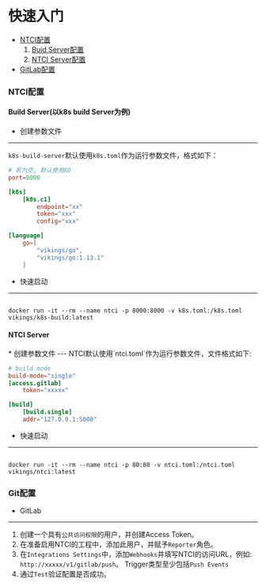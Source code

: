 # 快速入门

+ [NTCI配置](#ntci-config)
    1. [Buid Server配置](#build-config)
    2. [NTCI Server配置](#ntci)
+ [GitLab配置](#git-config)


<h3 id="ntci-config"> NTCI配置</h3>


<h4 id="build-config">Build Server(以k8s build Server为例)</h4>

* 创建参数文件
---

`k8s-build-server`默认使用`k8s.toml`作为运行参数文件，格式如下：

```toml
# 若为空, 默认使用80
port=8000

[k8s]
    [k8s.c1]
        endpoint="xx"
        token="xxx"
        config="xxx"

[language]
    go=[
        "vikings/go",
        "vikings/go:1.13.1"
    ]
```

* 快速启动
---

```shell script

docker run -it --rm --name ntci -p 8000:8000 -v k8s.toml:/k8s.toml vikings/k8s-build:latest

```

<h4 id="ntci">NTCI Server</h4>
* 创建参数文件
---
NTCI默认使用`ntci.toml`作为运行参数文件，文件格式如下:

```toml
# build mode
build-mode="single"
[access.gitlab]
    token="xxxxx"

[build]
    [build.single]
    addr="127.0.0.1:5000"
```

* 快速启动
---

```shell script

docker run -it --rm --name ntci -p 80:80 -v ntci.toml:/ntci.toml vikings/ntci:latest

```


<h3 id="git-config">Git配置</h3>

* GitLab
---
1. 创建一个具有`公共访问权限`的用户，并创建Access Token。
2. 在准备启用NTCI的工程中，添加此用户，并赋予`Reporter`角色。
3. 在`Integrations Settings`中，添加`Webhooks`并填写NTCI的访问URL，例如: `http://xxxxx/v1/gitlab/push`。 Trigger类型至少包括`Push Events`
4. 通过`Test`验证配置是否成功。 

